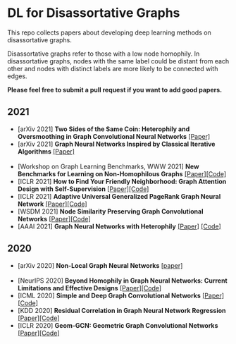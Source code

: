 # DL for Disassortative Graphs
This repo collects papers about developing deep learning methods on disassortative graphs.

Disassortative graphs refer to those with a low node homophily. In disassortative graphs, nodes with the same label could be distant from each other and nodes with distinct labels are more likely to be connected with edges.

**Please feel free to submit a pull request if you want to add good papers.**


2021
----
* [arXiv 2021] **Two Sides of the Same Coin: Heterophily and Oversmoothing in Graph Convolutional Neural Networks** [[Paper]](https://arxiv.org/abs/2102.06462v2)
* [arXiv 2021] **Graph Neural Networks Inspired by Classical Iterative Algorithms** [[Paper]](https://arxiv.org/abs/2103.06064)
<br/><br/>
* [Workshop on Graph Learning Benchmarks, WWW 2021] **New Benchmarks for Learning on Non-Homophilous Graphs** [[Paper]](https://graph-learning-benchmarks.github.io/assets/papers/Non_Homophilous_Camera_Ready.pdf)[[Code]](https://github.com/CUAI/Non-Homophily-Benchmarks)
* [ICLR 2021] **How to Find Your Friendly Neighborhood: Graph Attention Design with Self-Supervision** [[Paper]](https://openreview.net/forum?id=Wi5KUNlqWty)[[Code]](https://github.com/dongkwan-kim/SuperGAT)
* [ICLR 2021] **Adaptive Universal Generalized PageRank Graph Neural Network** [[Paper]](https://openreview.net/forum?id=n6jl7fLxrP)[[Code]](https://github.com/jianhao2016/GPRGNN)
* [WSDM 2021] **Node Similarity Preserving Graph Convolutional Networks** [[Paper]](https://arxiv.org/abs/2011.09643)[[Code]](https://github.com/ChandlerBang/SimP-GCN)
* [AAAI 2021] **Graph Neural Networks with Heterophily** [[Paper]](https://arxiv.org/abs/2009.13566) [[Code]](https://github.com/GemsLab/CPGNN)

2020
----
* [arXiv 2020] **Non-Local Graph Neural Networks** [[paper]](https://arxiv.org/abs/2005.14612)
<br/><br/>
* [NeurIPS 2020] **Beyond Homophily in Graph Neural Networks: Current Limitations and Effective Designs** [[Paper]](https://arxiv.org/abs/2006.11468)[[Code]](https://github.com/GemsLab/H2GCN)
* [ICML 2020] **Simple and Deep Graph Convolutional Networks** [[Paper]](https://arxiv.org/abs/2007.02133)[[Code]](https://github.com/chennnM/GCNII)
* [KDD 2020] **Residual Correlation in Graph Neural Network Regression** [[Paper]](https://arxiv.org/abs/2002.08274)[[Code]](https://github.com/000Justin000/gnn-residual-correlation)
* [ICLR 2020] **Geom-GCN: Geometric Graph Convolutional Networks** [[Paper]](https://openreview.net/forum?id=S1e2agrFvS)[[Code]](https://github.com/graphdml-uiuc-jlu/geom-gcn)
